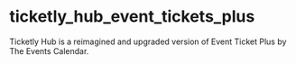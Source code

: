 # ticketly_hub_event_tickets_plus
Ticketly Hub is a reimagined and upgraded version of Event Ticket Plus by The Events Calendar.
